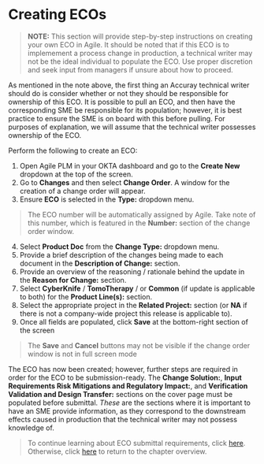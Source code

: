 # Creating ECOs

> **NOTE:** This section will provide step-by-step instructions on creating your own ECO in Agile. It should be noted that if this ECO is to implemement a process change in production, a technical writer may not be the ideal individual to populate the ECO. Use proper discretion and seek input from managers if unsure about how to proceed.

As mentioned in the note above, the first thing an Accuray technical writer should do is consider whether or not they should be responsible for ownership of this ECO. It is possible to pull an ECO, and then have the corresponding SME be responsible for its population; however, it is best practice to ensure the SME is on board with this before pulling. For purposes of explanation, we will assume that the technical writer possesses ownership of the ECO. 

Perform the following to create an ECO:

1. Open Agile PLM in your OKTA dashboard and go to the **Create New** dropdown at the top of the screen.
2. Go to **Changes** and then select **Change Order**. A window for the creation of a change order will appear.
3. Ensure **ECO** is selected in the **Type:** dropdown menu.

> The ECO number will be automatically assigned by Agile. Take note of this number, which is featured in the **Number:** section of the change order window.

4. Select **Product Doc** from the **Change Type:** dropdown menu.
5. Provide a brief description of the changes being made to each document in the **Description of Change:** section.
6. Provide an overview of the reasoning / rationale behind the update in the **Reason for Change:** section.
7. Select **CyberKnife** / **TomoTherapy** / or **Common** (if update is applicable to both) for the **Product Line(s):** section.
8. Select the appropriate project in the **Related Project:** section (or **NA** if there is not a company-wide project this release is applicable to).
9. Once all fields are populated, click **Save** at the bottom-right section of the screen

> The **Save** and **Cancel** buttons may not be visible if the change order window is not in full screen mode

The ECO has now been created; however, further steps are required in order for the ECO to be submission-ready. The **Change Solution:**, **Input Requirements Risk Mitigations and Regulatory Impact:**, and **Verification Validation and Design Transfer:** sections on the cover page must be populated before submittal. *These* are the sections where it is important to have an SME provide information, as they correspond to the downstream effects caused in production that the technical writer may not possess knowledge of.

> To continue learning about ECO submittal requirements, click [here](https://github.com/taddieken95/Accuray_Tech_Comm_Guide/blob/master/Chapter%205:%20ECOs/Section%203:%20ECO%20Submittal%20Process.md). Otherwise, click [here](https://github.com/taddieken95/Accuray_Tech_Comm_Guide/blob/master/Chapter%205:%20ECOs/READme.md) to return to the chapter overview.
